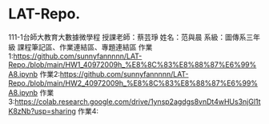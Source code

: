 # LAT-Repo.
111-1台師大教育大數據微學程
授課老師：蔡芸琤
姓名：范與晨
系級：圖傳系三年級
課程筆記區、作業連結區、專題連結區
作業1:https://github.com/sunnyfannnnn/LAT-Repo./blob/main/HW1_40972009h_%E8%8C%83%E8%88%87%E6%99%A8.ipynb
作業2:https://github.com/sunnyfannnnn/LAT-Repo./blob/main/HW2_40972009h_%E8%8C%83%E8%88%87%E6%99%A8.ipynb
作業3:https://colab.research.google.com/drive/1ynsp2agdgs8vnDt4wHUs3njGl1tK8zNb?usp=sharing
作業4:
